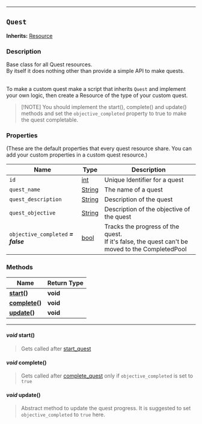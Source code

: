 --------------

## `Quest`
**Inherits:** [Resource](https://docs.godotengine.org/en/stable/classes/class_resource.html)
### Description

Base class for all Quest resources.<br>
By itself it does nothing other than provide a simple API to make quests.<br><br>

To make a custom quest make a script that inherits `Quest` and implement your own logic, then create a Resource of the type of your custom quest.<br>
> [!NOTE] You should implement the start(), complete()  and update() methods and set the `objective_completed` property to true to make the quest completable.



### Properties

(These are the default properties that every quest resource share. You can add your custom properties in a custom quest resource.)

| Name           | Type        | Description |
| ---------------| ------------| ------------|
| `id`           | [int](https://docs.godotengine.org/en/stable/classes/class_int.html) | Unique Identifier for a quest |
| `quest_name`   | [String](https://docs.godotengine.org/en/stable/classes/class_string.html) | The name of a quest |
| `quest_description` | [String](https://docs.godotengine.org/en/stable/classes/class_string.html) | Description of the quest |
| `quest_objective` | [String](https://docs.godotengine.org/en/stable/classes/class_string.html) | Description of the objective of the quest |
| `objective_completed` **_= false_** | [bool](https://docs.godotengine.org/en/stable/classes/class_bool.html) | Tracks the progress of the quest.<br>If it's false, the quest can't be moved to the CompletedPool | 

### Methods

| Name | Return Type |
| ---- | ----------- |
| [**start**](#void-start)**()** | **void** |
| [**complete**](#void-complete)**()** | **void** |
| [**update**](#void-update)**()** | **void** |

--------------

#### _void_ **start()**
> Gets called after [start_quest](#quest-start_questquest-quest) 
#### _void_ **complete()**
> Gets called after [complete_quest](#quest-complete_questquest-quest) only if `objective_completed` is set to `true`
#### _void_ **update()**
> Abstract method to update the quest progress. It is suggested to set `objective_completed` to `true` here.
